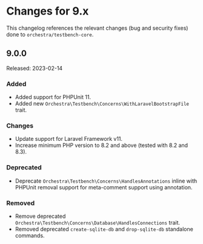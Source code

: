 # Changes for 9.x

This changelog references the relevant changes (bug and security fixes) done to `orchestra/testbench-core`.

## 9.0.0

Released: 2023-02-14

### Added

* Added support for PHPUnit 11.
* Added new `Orchestra\Testbench\Concerns\WithLaravelBootstrapFile` trait.

### Changes

* Update support for Laravel Framework v11.
* Increase minimum PHP version to 8.2 and above (tested with 8.2 and 8.3).

### Deprecated

* Deprecate `Orchestra\Testbench\Concerns\HandlesAnnotations` inline with PHPUnit removal support for meta-comment support using annotation.

### Removed

* Remove deprecated `Orchestra\Testbench\Concerns\Database\HandlesConnections` trait.
* Removed deprecated `create-sqlite-db` and `drop-sqlite-db` standalone commands.
